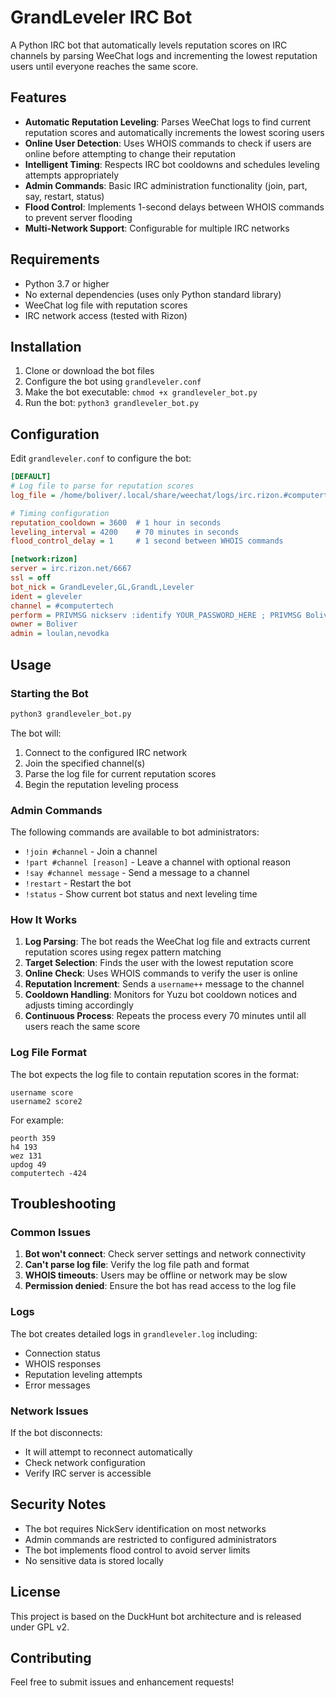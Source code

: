 # GrandLeveler IRC Bot

A Python IRC bot that automatically levels reputation scores on IRC channels by parsing WeeChat logs and incrementing the lowest reputation users until everyone reaches the same score.

## Features

- **Automatic Reputation Leveling**: Parses WeeChat logs to find current reputation scores and automatically increments the lowest scoring users
- **Online User Detection**: Uses WHOIS commands to check if users are online before attempting to change their reputation
- **Intelligent Timing**: Respects IRC bot cooldowns and schedules leveling attempts appropriately
- **Admin Commands**: Basic IRC administration functionality (join, part, say, restart, status)
- **Flood Control**: Implements 1-second delays between WHOIS commands to prevent server flooding
- **Multi-Network Support**: Configurable for multiple IRC networks

## Requirements

- Python 3.7 or higher
- No external dependencies (uses only Python standard library)
- WeeChat log file with reputation scores
- IRC network access (tested with Rizon)

## Installation

1. Clone or download the bot files
2. Configure the bot using `grandleveler.conf`
3. Make the bot executable: `chmod +x grandleveler_bot.py`
4. Run the bot: `python3 grandleveler_bot.py`

## Configuration

Edit `grandleveler.conf` to configure the bot:

```ini
[DEFAULT]
# Log file to parse for reputation scores
log_file = /home/boliver/.local/share/weechat/logs/irc.rizon.#computertech.weechatlog

# Timing configuration
reputation_cooldown = 3600  # 1 hour in seconds
leveling_interval = 4200    # 70 minutes in seconds
flood_control_delay = 1     # 1 second between WHOIS commands

[network:rizon]
server = irc.rizon.net/6667
ssl = off
bot_nick = GrandLeveler,GL,GrandL,Leveler
ident = gleveler
channel = #computertech
perform = PRIVMSG nickserv :identify YOUR_PASSWORD_HERE ; PRIVMSG Boliver :I am here
owner = Boliver
admin = loulan,nevodka
```

## Usage

### Starting the Bot

```bash
python3 grandleveler_bot.py
```

The bot will:
1. Connect to the configured IRC network
2. Join the specified channel(s)
3. Parse the log file for current reputation scores
4. Begin the reputation leveling process

### Admin Commands

The following commands are available to bot administrators:

- `!join #channel` - Join a channel
- `!part #channel [reason]` - Leave a channel with optional reason
- `!say #channel message` - Send a message to a channel
- `!restart` - Restart the bot
- `!status` - Show current bot status and next leveling time

### How It Works

1. **Log Parsing**: The bot reads the WeeChat log file and extracts current reputation scores using regex pattern matching
2. **Target Selection**: Finds the user with the lowest reputation score
3. **Online Check**: Uses WHOIS commands to verify the user is online
4. **Reputation Increment**: Sends a `username++` message to the channel
5. **Cooldown Handling**: Monitors for Yuzu bot cooldown notices and adjusts timing accordingly
6. **Continuous Process**: Repeats the process every 70 minutes until all users reach the same score

### Log File Format

The bot expects the log file to contain reputation scores in the format:
```
username score
username2 score2
```

For example:
```
peorth 359
h4 193
wez 131
updog 49
computertech -424
```

## Troubleshooting

### Common Issues

1. **Bot won't connect**: Check server settings and network connectivity
2. **Can't parse log file**: Verify the log file path and format
3. **WHOIS timeouts**: Users may be offline or network may be slow
4. **Permission denied**: Ensure the bot has read access to the log file

### Logs

The bot creates detailed logs in `grandleveler.log` including:
- Connection status
- WHOIS responses
- Reputation leveling attempts
- Error messages

### Network Issues

If the bot disconnects:
- It will attempt to reconnect automatically
- Check network configuration
- Verify IRC server is accessible

## Security Notes

- The bot requires NickServ identification on most networks
- Admin commands are restricted to configured administrators
- The bot implements flood control to avoid server limits
- No sensitive data is stored locally

## License

This project is based on the DuckHunt bot architecture and is released under GPL v2.

## Contributing

Feel free to submit issues and enhancement requests!
